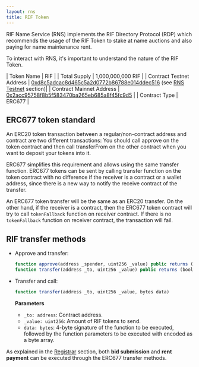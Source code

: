 ```yaml
---
layout: rns
title: RIF Token
---
```


RIF Name Service (RNS) implements the RIF Directory Protocol (RDP) which recommends the usage of the RIF Token to stake at name auctions and also paying for name maintenance rent.

To interact with RNS, it's important to understand the nature of the RIF Token.

| Token Name | RIF |
| Total Supply | 1,000,000,000 RIF |
| Contract Testnet Address | [0xd8c5adcac8d465c5a2d0772b86788e014ddec516](http://explorer.testnet.rsk.co/address/0xd8c5adcac8d465c5a2d0772b86788e014ddec516) (see [RNS Testnet](/RNS-Testnet) section)|
| Contract Mainnet Address | [0x2acc95758f8b5f583470ba265eb685a8f45fc9d5](http://explorer.rsk.co/address/0x2acc95758f8b5f583470ba265eb685a8f45fc9d5) |
| Contract Type | ERC677 |

## ERC677 token standard

An ERC20 token transaction between a regular/non-contract address and contract are two different transactions: You should call approve on the token contract and then call transferFrom on the other contract when you want to deposit your tokens into it.

ERC677 simplifies this requirement and allows using the same transfer function. ERC677 tokens can be sent by calling transfer function on the token contract with no difference if the receiver is a contract or a wallet address, since there is a new way to notify the receive contract of the transfer.

An ERC677 token transfer will be the same as an ERC20 transfer. On the other hand, if the receiver is a contract, then the ERC677 token contract will try to call `tokenFallback` function on receiver contract. If there is no `tokenFallback` function on receiver contract, the transaction will fail.

## RIF transfer methods

- Approve and transfer:
    ```js
    function approve(address _spender, uint256 _value) public returns (bool)
    function transfer(address _to, uint256 _value) public returns (bool)
    ```

- Transfer and call:
    ```js
    function transfer(address _to, uint256 _value, bytes data)
    ```

    **Parameters**
    - `_to: address`: Contract address.
    - `_value: uint256`: Amount of RIF tokens to send.
    - `data: bytes`: 4-byte signature of the function to be executed, followed by the function parameters to be executed with encoded as a byte array.

As explained in the [Registrar](/Architecture/Registrar) section, both **bid submission** and **rent payment** can be executed through the ERC677 transfer methods.

